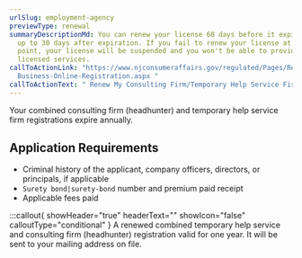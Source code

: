 ```yaml
---
urlSlug: employment-agency
previewType: renewal
summaryDescriptionMd: You can renew your license 60 days before it expires and
  up to 30 days after expiration. If you fail to renew your license at this
  point, your license will be suspended and you won't be able to provide your
  licensed services.
callToActionLink: "https://www.njconsumeraffairs.gov/regulated/Pages/Regulated-\
  Business-Online-Registration.aspx "
callToActionText: " Renew My Consulting Firm/Temporary Help Service Firm"
---
```

Your combined consulting firm (headhunter) and temporary help service firm registrations expire annually.

## Application Requirements

- Criminal history of the applicant, company officers, directors, or principals, if applicable
- `Surety bond|surety-bond` number and premium paid receipt
- Applicable fees paid

:::callout{ showHeader="true" headerText="" showIcon="false" calloutType="conditional" }
A renewed combined temporary help service and consulting firm (headhunter) registration valid for one year. It will be sent to your mailing address on file.